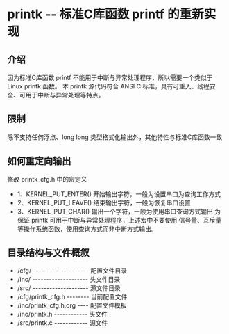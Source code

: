 # printk -- 标准C库函数 printf 的重新实现

## 介绍
因为标准C库函数 printf 不能用于中断与异常处理程序，所以需要一个类似于 Linux printk 函数。
本 printk 源代码符合 ANSI C 标准，具有可重入、线程安全、可用于中断与异常处理等特点。

## 限制
除不支持任何浮点、long long 类型格式化输出外，其他特性与标准C库函数一致

## 如何重定向输出
修改 printk_cfg.h 中的宏定义
- 1、KERNEL_PUT_ENTER() 开始输出字符，一般为设置串口为查询工作方式
- 2、KERNEL_PUT_LEAVE() 结束输出字符，一般为恢复串口设置
- 3、KERNEL_PUT_CHAR()  输出一个字符，一般为使用串口查询方式输出
为保证 printk 可用于中断与异常处理程序，上述宏中不要使用 信号量、互斥量 等操作系统函数，使用查询方式而非中断方式输出。

## 目录结构与文件概叙
- /cfg/ -------------------- 配置文件目录
- /inc/ -------------------- 头文件目录
- /src/ -------------------- 源文件目录
- /cfg/printk_cfg.h -------- 当前配置文件
- /inc/printk_cfg.h.org ---- 配置文件模板
- /inc/printk.h ------------ 头文件
- /src/printk.c ------------ 源文件


